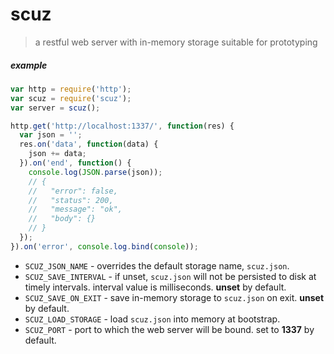 
# scuz

> a restful web server with in-memory storage suitable for prototyping

##### example

```javascript
var http = require('http');
var scuz = require('scuz');
var server = scuz();

http.get('http://localhost:1337/', function(res) {
  var json = '';
  res.on('data', function(data) {
    json += data;
  }).on('end', function() {
    console.log(JSON.parse(json));
    // {
    //   "error": false,
    //   "status": 200,
    //   "message": "ok",
    //   "body": {}
    // }
  });
}).on('error', console.log.bind(console));
```

* `SCUZ_JSON_NAME` - overrides the default storage name, `scuz.json`.
* `SCUZ_SAVE_INTERVAL` - if unset, `scuz.json` will not be persisted to disk at timely intervals. interval value is milliseconds. **unset** by default.
* `SCUZ_SAVE_ON_EXIT` - save in-memory storage to `scuz.json` on exit. **unset** by default.
* `SCUZ_LOAD_STORAGE` - load `scuz.json` into memory at bootstrap.
* `SCUZ_PORT` - port to which the web server will be bound. set to **1337** by default.
